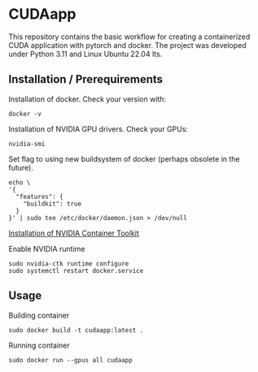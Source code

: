 # CUDAapp
This repository contains the basic workflow for creating a containerized CUDA application with pytorch and docker.
The project was developed under Python 3.11 and Linux Ubuntu 22.04 lts.
## Installation / Prerequirements

Installation of docker. Check your version with:
```
docker -v
```
Installation of NVIDIA GPU drivers. Check your GPUs:
```
nvidia-smi
```

Set flag to using new buildsystem of docker (perhaps obsolete in the future).
```
echo \
'{
  "features": {
    "buildkit": true
  }
}' | sudo tee /etc/docker/daemon.json > /dev/null
```

[Installation of NVIDIA Container Toolkit](https://docs.nvidia.com/datacenter/cloud-native/container-toolkit/latest/install-guide.html
)

Enable NVIDIA runtime
```
sudo nvidia-ctk runtime configure
sudo systemctl restart docker.service
```

## Usage
Building container
```
sudo docker build -t cudaapp:latest .
```
Running container
```
sudo docker run --gpus all cudaapp
```

